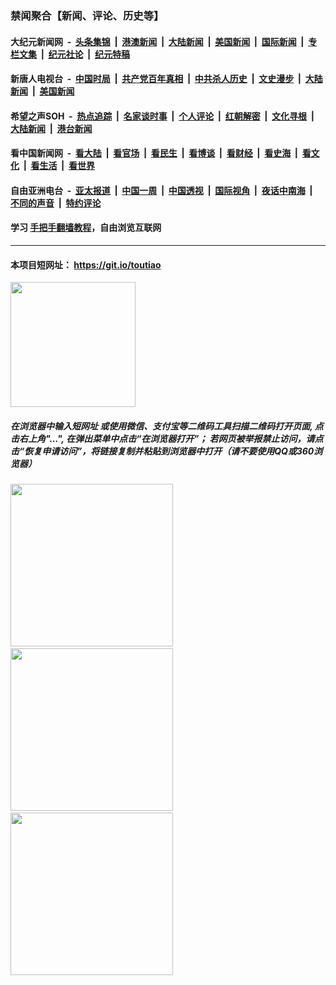 ### 禁闻聚合【新闻、评论、历史等】

#### 大纪元新闻网 &nbsp;-&nbsp; [头条集锦](indexes/E头条集锦.md?t=02150411) &nbsp;|&nbsp; [港澳新闻](indexes/E港澳新闻.md?t=02150411)  &nbsp;|&nbsp; [大陆新闻](indexes/E大陆新闻.md?t=02150411) &nbsp;|&nbsp; [美国新闻](indexes/E美国新闻.md?t=02150411) &nbsp;|&nbsp; [国际新闻](indexes/E国际新闻.md?t=02150411) &nbsp;|&nbsp; [专栏文集](indexes/E专栏文集.md?t=02150411) &nbsp;|&nbsp; [纪元社论](indexes/E纪元社论.md?t=02150411) &nbsp;|&nbsp; [纪元特稿](indexes/E纪元特稿.md?t=02150411) 

#### 新唐人电视台 &nbsp;-&nbsp; [中国时局](indexes/N中国时局.md?t=02150411) &nbsp;|&nbsp; [共产党百年真相](indexes/N共产党百年真相.md?t=02150411) &nbsp;|&nbsp; [中共杀人历史](indexes/N中共杀人历史.md?t=02150411) &nbsp;|&nbsp; [文史漫步](indexes/N文史漫步.md?t=02150411) &nbsp;|&nbsp; [大陆新闻](indexes/N大陆新闻.md?t=02150411) &nbsp;|&nbsp; [美国新闻](indexes/N美国新闻.md?t=02150411)

#### 希望之声SOH &nbsp;-&nbsp; [热点追踪](indexes/H热点追踪.md?t=02150411) &nbsp;|&nbsp; [名家谈时事](indexes/H名家谈时事.md?t=02150411) &nbsp;|&nbsp; [个人评论](indexes/H个人评论.md?t=02150411)  &nbsp;|&nbsp; [红朝解密](indexes/H红朝解密.md?t=02150411) &nbsp;|&nbsp; [文化寻根](indexes/H文化寻根.md?t=02150411) &nbsp;|&nbsp; [大陆新闻](indexes/H大陆新闻.md?t=02150411) &nbsp;|&nbsp; [港台新闻](indexes/H港台新闻.md?t=02150411)

#### 看中国新闻网 &nbsp;-&nbsp; [看大陆](indexes/S看大陆.md?t=02150411) &nbsp;|&nbsp; [看官场](indexes/S看官场.md?t=02150411) &nbsp;|&nbsp; [看民生](indexes/S看民生.md?t=02150411)  &nbsp;|&nbsp; [看博谈](indexes/S看博谈.md?t=02150411) &nbsp;|&nbsp; [看财经](indexes/S看财经.md?t=02150411) &nbsp;|&nbsp; [看史海](indexes/S看史海.md?t=02150411) &nbsp;|&nbsp; [看文化](indexes/S看文化.md?t=02150411) &nbsp;|&nbsp; [看生活](indexes/S看生活.md?t=02150411) &nbsp;|&nbsp; [看世界](indexes/S看世界.md?t=02150411)

#### 自由亚洲电台 &nbsp;-&nbsp; [亚太报道](indexes/R亚太报道.md?t=02150411) &nbsp;|&nbsp; [中国一周](indexes/R中国一周.md?t=02150411) &nbsp;|&nbsp; [中国透视](indexes/R中国透视.md?t=02150411)  &nbsp;|&nbsp; [国际视角](indexes/R国际视角.md?t=02150411) &nbsp;|&nbsp; [夜话中南海](indexes/R夜话中南海.md?t=02150411) &nbsp;|&nbsp; [不同的声音](indexes/R不同的声音.md?t=02150411) &nbsp;|&nbsp; [特约评论](indexes/R特约评论.md?t=02150411)

#### 学习 [手把手翻墙教程](https://github.com/gfw-breaker/guides/wiki)，自由浏览互联网

----

#### 本项目短网址： https://git.io/toutiao
<img src="https://raw.githubusercontent.com/gfw-breaker/banned-news/master/scripts/img/qr.png" width="200px"/>  

##### 在浏览器中输入短网址 或使用微信、支付宝等二维码工具扫描二维码打开页面, 点击右上角"...", 在弹出菜单中点击“在浏览器打开”； 若网页被举报禁止访问，请点击“恢复申请访问”，将链接复制并粘贴到浏览器中打开（请不要使用QQ或360浏览器）

<img src="https://raw.githubusercontent.com/gfw-breaker/banned-news/master/scripts/img/1.png" width="260px"/> &nbsp; <img src="https://raw.githubusercontent.com/gfw-breaker/banned-news/master/scripts/img/2.png" width="260px"/> &nbsp; <img src="https://raw.githubusercontent.com/gfw-breaker/banned-news/master/scripts/img/3.png" width="260px"/>
